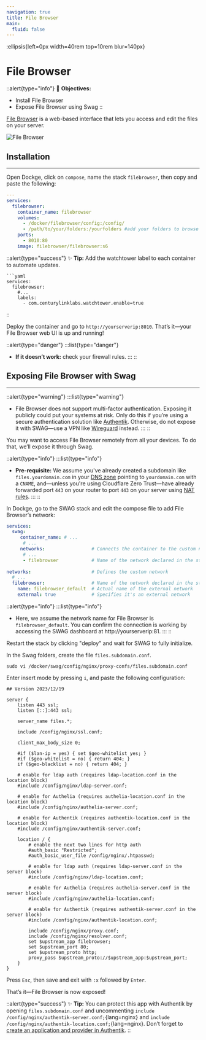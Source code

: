 ```yaml
---
navigation: true
title: File Browser
main:
  fluid: false
---
```

:ellipsis{left=0px width=40rem top=10rem blur=140px}
# File Browser

::alert{type="info"}
🎯 __Objectives:__
- Install File Browser
- Expose File Browser using Swag
::

[File Browser](https://github.com/filebrowser/filebrowser) is a web-based interface that lets you access and edit the files on your server.

![File Browser](/img/serveex/filebrowser.png)

## Installation
---
Open Dockge, click on `compose`, name the stack `filebrowser`, then copy and paste the following:

```yaml
---
services:
  filebrowser:
    container_name: filebrowser
    volumes:
      - /docker/filebrowser/config:/config/
      - /path/to/your/folders:/yourfolders #add your folders to browse as /docker:/docker for exemple
    ports:
      - 8010:80
    image: filebrowser/filebrowser:s6
```

::alert{type="success"}
✨ __Tip:__ Add the watchtower label to each container to automate updates.

    ```yaml
    services:
      filebrowser:
        #...
        labels:
          - com.centurylinklabs.watchtower.enable=true
::

Deploy the container and go to `http://yourserverip:8010`. That’s it—your File Browser web UI is up and running!

::alert{type="danger"}
:::list{type="danger"}
- __If it doesn’t work:__ check your firewall rules.
:::
::

## Exposing File Browser with Swag
---

::alert{type="warning"}
:::list{type="warning"}
- File Browser does not support multi-factor authentication. Exposing it publicly could put your systems at risk. Only do this if you’re using a secure authentication solution like [Authentik](/serveex/security/authentik/). Otherwise, do not expose it with SWAG—use a VPN like [Wireguard](/serveex/security/wireguard) instead.
:::
::

You may want to access File Browser remotely from all your devices. To do that, we’ll expose it through Swag.

::alert{type="info"}
:::list{type="info"}
- __Pre-requisite:__ We assume you've already created a subdomain like `files.yourdomain.com` in your [DNS zone](/general/networking/dns) pointing to `yourdomain.com` with a `CNAME`, and—unless you're using Cloudflare Zero Trust—have already forwarded port `443` on your router to port `443` on your server using [NAT rules](/general/networking/nat).
:::
::

In Dockge, go to the SWAG stack and edit the compose file to add File Browser’s network:

```yaml
services:
  swag:
     container_name: # ...
      # ... 
     networks:                 # Connects the container to the custom network 
      # ...           
      - filebrowser            # Name of the network declared in the stack
    
networks:                      # Defines the custom network
  # ...
  filebrowser:                 # Name of the network declared in the stack
    name: filebrowser_default  # Actual name of the external network
    external: true             # Specifies it's an external network
```

::alert{type="info"}
:::list{type="info"}
- Here, we assume the network name for File Browser is `filebrowser_default`. You can confirm the connection is working by accessing the SWAG dashboard at http://yourserverip:81.
:::
::

Restart the stack by clicking "deploy" and wait for SWAG to fully initialize.

In the Swag folders, create the file `files.subdomain.conf`.

```shell
sudo vi /docker/swag/config/nginx/proxy-confs/files.subdomain.conf
```

Enter insert mode by pressing `i`, and paste the following configuration:

```nginx
## Version 2023/12/19

server {
    listen 443 ssl;
    listen [::]:443 ssl;

    server_name files.*;

    include /config/nginx/ssl.conf;

    client_max_body_size 0;

    #if ($lan-ip = yes) { set $geo-whitelist yes; }
    #if ($geo-whitelist = no) { return 404; }
    if ($geo-blacklist = no) { return 404; }

    # enable for ldap auth (requires ldap-location.conf in the location block)
    #include /config/nginx/ldap-server.conf;

    # enable for Authelia (requires authelia-location.conf in the location block)
    #include /config/nginx/authelia-server.conf;

    # enable for Authentik (requires authentik-location.conf in the location block)
    #include /config/nginx/authentik-server.conf;

    location / {
        # enable the next two lines for http auth
        #auth_basic "Restricted";
        #auth_basic_user_file /config/nginx/.htpasswd;

        # enable for ldap auth (requires ldap-server.conf in the server block)
        #include /config/nginx/ldap-location.conf;

        # enable for Authelia (requires authelia-server.conf in the server block)
        #include /config/nginx/authelia-location.conf;

        # enable for Authentik (requires authentik-server.conf in the server block)
        #include /config/nginx/authentik-location.conf;

        include /config/nginx/proxy.conf;
        include /config/nginx/resolver.conf;
        set $upstream_app filebrowser;
        set $upstream_port 80;
        set $upstream_proto http;
        proxy_pass $upstream_proto://$upstream_app:$upstream_port;
    }
}
```

Press `Esc`, then save and exit with `:x` followed by `Enter`.

That’s it—File Browser is now exposed!

::alert{type="success"}
✨ __Tip:__ You can protect this app with Authentik by opening `files.subdomain.conf` and uncommenting `include /config/nginx/authentik-server.conf;`{lang=nginx} and `include /config/nginx/authentik-location.conf;`{lang=nginx}. Don’t forget to [create an application and provider in Authentik](/serveex/security/authentik#protecting-an-app-via-reverse-proxy).
::